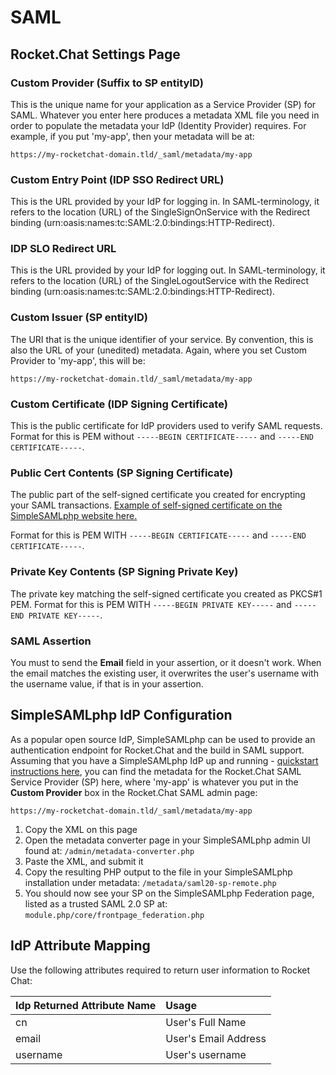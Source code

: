 # SAML

## Rocket.Chat Settings Page

### Custom Provider \(Suffix to SP entityID\)

This is the unique name for your application as a Service Provider \(SP\) for SAML. Whatever you enter here produces a metadata XML file you need in order to populate the metadata your IdP \(Identity Provider\) requires. For example, if you put 'my-app', then your metadata will be at:

`https://my-rocketchat-domain.tld/_saml/metadata/my-app`

### Custom Entry Point \(IDP SSO Redirect URL\)

This is the URL provided by your IdP for logging in. In SAML-terminology, it refers to the location \(URL\) of the SingleSignOnService with the Redirect binding \(urn:oasis:names:tc:SAML:2.0:bindings:HTTP-Redirect\).

### IDP SLO Redirect URL

This is the URL provided by your IdP for logging out. In SAML-terminology, it refers to the location \(URL\) of the SingleLogoutService with the Redirect binding \(urn:oasis:names:tc:SAML:2.0:bindings:HTTP-Redirect\).

### Custom Issuer \(SP entityID\)

The URI that is the unique identifier of your service. By convention, this is also the URL of your \(unedited\) metadata. Again, where you set Custom Provider to 'my-app', this will be:

`https://my-rocketchat-domain.tld/_saml/metadata/my-app`

### Custom Certificate \(IDP Signing Certificate\)

This is the public certificate for IdP providers used to verify SAML requests. Format for this is PEM without `-----BEGIN CERTIFICATE-----` and `-----END CERTIFICATE-----`.

### Public Cert Contents \(SP Signing Certificate\)

The public part of the self-signed certificate you created for encrypting your SAML transactions. [Example of self-signed certificate on the SimpleSAMLphp website here.](https://simplesamlphp.org/docs/stable/simplesamlphp-sp#section_1_1)

Format for this is PEM WITH `-----BEGIN CERTIFICATE-----` and `-----END CERTIFICATE-----`.

### Private Key Contents \(SP Signing Private Key\)

The private key matching the self-signed certificate you created as PKCS\#1 PEM. Format for this is PEM WITH `-----BEGIN PRIVATE KEY-----` and `-----END PRIVATE KEY-----`.

### SAML Assertion

You must to send the **Email** field in your assertion, or it doesn't work. When the email matches the existing user, it overwrites the user's username with the username value, if that is in your assertion.

## SimpleSAMLphp IdP Configuration

As a popular open source IdP, SimpleSAMLphp can be used to provide an authentication endpoint for Rocket.Chat and the build in SAML support. Assuming that you have a SimpleSAMLphp IdP up and running - [quickstart instructions here](https://simplesamlphp.org/docs/stable/simplesamlphp-idp), you can find the metadata for the Rocket.Chat SAML Service Provider \(SP\) here, where 'my-app' is whatever you put in the **Custom Provider** box in the Rocket.Chat SAML admin page:

`https://my-rocketchat-domain.tld/_saml/metadata/my-app`

1. Copy the XML on this page
2. Open the metadata converter page in your SimpleSAMLphp admin UI found at: `/admin/metadata-converter.php`
3. Paste the XML, and submit it
4. Copy the resulting PHP output to the file in your SimpleSAMLphp installation under metadata: `/metadata/saml20-sp-remote.php`
5. You should now see your SP on the SimpleSAMLphp Federation page, listed as a trusted SAML 2.0 SP at: `module.php/core/frontpage_federation.php`

## IdP Attribute Mapping

Use the following attributes required to return user information to Rocket Chat:

| Idp Returned Attribute Name | Usage |
| :--- | :--- |
| cn | User's Full Name |
| email | User's Email Address |
| username | User's username |


